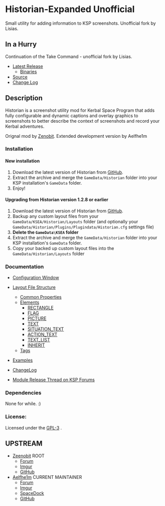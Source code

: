 # Historian-Expanded Unofficial

Small utility for adding information to KSP screenshots. Unofficial fork by Lisias.


## In a Hurry

Continuation of the Take Command - unofficial fork by Lisias.

* [Latest Release](https://github.com/net-lisias-kspu/Historian-Expanded/releases)
	+ [Binaries](https://github.com/net-lisias-kspu/Historian-Expanded/tree/Archive)
* [Source](https://github.com/net-lisias-kspu/Historian-Expanded)
* [Change Log](./CHANGE_LOG.md)


## Description

Historian is a screenshot utility mod for Kerbal Space Program that adds fully configurable and dynamic captions and overlay graphics to screenshots to better describe the context of screenshots and record your Kerbal adventures.

Orignal mod by [Zenobit](https://github.com/Zeenobit/). Extended development version by Aelfhe1m

### Installation

#### New installation
1. Download the latest version of Historian from [GitHub](https://github.com/Aelfhe1m/Historian-Expanded/releases).
2. Extract the archive and merge the `GameData/Historian` folder into your KSP installation's `GameData` folder.
3. Enjoy!

#### Upgrading from Historian version 1.2.8 or earlier
1. Download the latest version of Historian from [GitHub](https://github.com/Aelfhe1m/Historian-Expanded/releases).
2. Backup any custom layout files from your `GameData/KSEA/Historian/Layouts` folder (and optionally your `GameData/Historian/Plugins/Plugindata/Historian.cfg` settings file)
3. **Delete the `GameData\KSEA` folder**
4. Extract the archive and merge the `GameData/Historian` folder into your KSP installation's `GameData` folder.
5. Copy your backed up custom layout files into the `GameData/Historian/Layouts` folder 

### Documentation

* [Configuration Window](Documentation/ConfigWindow.md)
* [Layout File Structure](Documentation/Layout.md)
  * [Common Properties](Documentation/Layout-Common.md)
  * [Elements](Documentation/Layout-Elements.md)
    * [RECTANGLE](Documentation/Rectangle.md)
    * [FLAG](Documentation/Flag.md)
    * [PICTURE](Documentation/Picture.md)
    * [TEXT](Documentation/Text.md)
    * [SITUATION_TEXT](Documentation/Situation_Text.md)
    * [ACTION_TEXT](Documentation/Action_Text.md)
    * [TEXT_LIST](Documentation/Text_List.md)
    * [INHERIT](Documentation/Inherit.md)
  * [Tags](Documentation/Tags.md)
* [Examples](Documentation/Examples.md)
* [ChangeLog](Documentation/changelog.md)

* [Module Release Thread on KSP Forums](http://forum.kerbalspaceprogram.com/index.php?/topic/138848-122-historian-expanded/)

### Dependencies

None for while. :)

### License:

Licensed under the [GPL-3](Documentation/LICENSE) .


## UPSTREAM

* [Zeenobit](https://forum.kerbalspaceprogram.com/index.php?/profile/125578-zeenobit/) ROOT
	+ [Forum](https://forum.kerbalspaceprogram.com/index.php?/topic/109913-104-historian-v111-dynamic-screenshot-captions-august-5th-2015/)
	+ [Imgur](https://imgur.com/a/w07sL) 
	+ [GitHub](https://github.com/Zeenobit/Historian)
* [Aelfhe1m](https://forum.kerbalspaceprogram.com/index.php?/profile/142910-aelfhe1m/) CURRENT MAINTAINER
	+ [Forum](https://forum.kerbalspaceprogram.com/index.php?/topic/138848-131-historian-expanded/&)
	+ [Imgur](https://imgur.com/a/W4hAp)
	+ [SpaceDock](https://spacedock.info/mod/1545/Historian%20Expanded)
	+ [GitHub](https://github.com/Aelfhe1m/Historian-Expanded)
